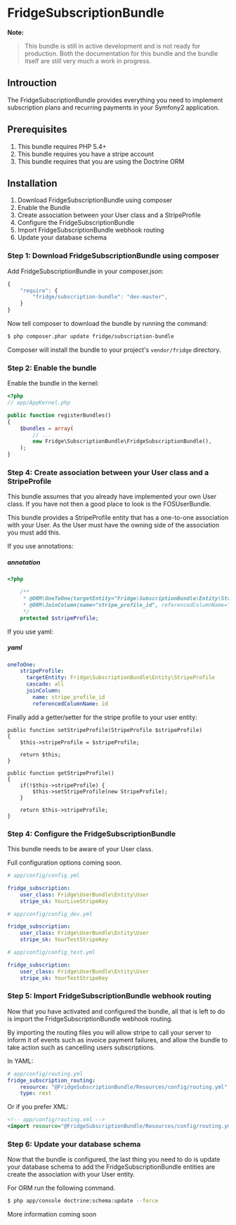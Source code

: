 FridgeSubscriptionBundle
========================

**Note:**

> This bundle is still in active development and is not ready for production.
> Both the documentation for this bundle and the bundle itself are still very much a work in progress.

## Introuction

The FridgeSubscriptionBundle provides everything you need to implement subscription plans and recurring payments in your Symfony2 application.

## Prerequisites

1. This bundle requires PHP 5.4+
2. This bundle requires you have a stripe account
3. This bundle requires that you are using the Doctrine ORM

## Installation

1. Download FridgeSubscriptionBundle using composer
2. Enable the Bundle
3. Create association between your User class and a StripeProfile
4. Configure the FridgeSubscriptionBundle
5. Import FridgeSubscriptionBundle webhook routing
6. Update your database schema

### Step 1: Download FridgeSubscriptionBundle using composer

Add FridgeSubscriptionBundle in your composer.json:

```js
{
    "require": {
        "fridge/subscription-bundle": "dev-master",    
    }
}
```
Now tell composer to download the bundle by running the command:

``` bash
$ php composer.phar update fridge/subscription-bundle
```

Composer will install the bundle to your project's `vendor/fridge` directory.

### Step 2: Enable the bundle

Enable the bundle in the kernel:

``` php
<?php
// app/AppKernel.php

public function registerBundles()
{
    $bundles = array(
        // ...
        new Fridge\SubscriptionBundle\FridgeSubscriptionBundle(),
    );
}
```
### Step 4: Create association between your User class and a StripeProfile

This bundle assumes that you already have implemented your own User class. If you have not then a good place to look is the FOSUserBundle.

This bundle provides a StripeProfile entity that has a one-to-one association with your User. As the User must have the owning side of the association you must add this.

If you use annotations:

##### annotation

``` php
<?php

    /**
     * @ORM\OneToOne(targetEntity="Fridge\SubscriptionBundle\Entity\StripeProfile", cascade={"all"})
     * @ORM\JoinColumn(name="stripe_profile_id", referencedColumnName="id")
     */
    protected $stripeProfile;
```

If you use yaml:

##### yaml

``` yml
oneToOne:
    stripeProfile:
      targetEntity: Fridge\SubscriptionBundle\Entity\StripeProfile
      cascade: all
      joinColumn:
        name: stripe_profile_id
        referencedColumnName: id
``` 

Finally add a getter/setter for the stripe profile to your user entity:

    public function setStripeProfile(StripeProfile $stripeProfile)
    {
        $this->stripeProfile = $stripeProfile;

        return $this;
    }

    public function getStripeProfile()
    {
        if(!$this->stripeProfile) {
            $this->setStripeProfile(new StripeProfile);
        }

        return $this->stripeProfile;
    }


### Step 4: Configure the FridgeSubscriptionBundle

This bundle needs to be aware of your User class.

Full configuration options coming soon.

``` yaml
# app/config/config.yml

fridge_subscription:
    user_class: Fridge\UserBundle\Entity\User
    stripe_sk: YourLiveStripeKey

```

``` yaml
# app/config/config_dev.yml

fridge_subscription:
    user_class: Fridge\UserBundle\Entity\User
    stripe_sk: YourTestStripeKey

```

``` yaml
# app/config/config_test.yml

fridge_subscription:
    user_class: Fridge\UserBundle\Entity\User
    stripe_sk: YourTestStripeKey

```

### Step 5: Import FridgeSubscriptionBundle webhook routing

Now that you have activated and configured the bundle, all that is left to do is
import the FridgeSubscriptionBundle webhook routing.

By importing the routing files you will allow stripe to call your server to inform it of events such as invoice payment failures, and allow the bundle to take action such as cancelling users subscriptions.

In YAML:

``` yaml
# app/config/routing.yml
fridge_subscription_routing:
    resource: "@FridgeSubscriptionBundle/Resources/config/routing.yml"
    type: rest
```

Or if you prefer XML:

``` xml
<!-- app/config/routing.xml -->
<import resource="@FridgeSubscriptionBundle/Resources/config/routing.yml" type="rest" />
```


### Step 6: Update your database schema

Now that the bundle is configured, the last thing you need to do is update your
database schema to add the FridgeSubscriptionBundle entities are create the association with your User entity.

For ORM run the following command.

``` bash
$ php app/console doctrine:schema:update --force
```


More information coming soon
